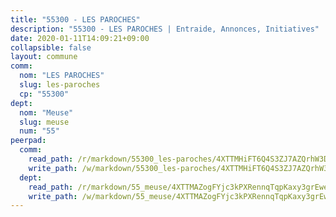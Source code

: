 ```yaml
---
title: "55300 - LES PAROCHES"
description: "55300 - LES PAROCHES | Entraide, Annonces, Initiatives"
date: 2020-01-11T14:09:21+09:00
collapsible: false
layout: commune
comm:
  nom: "LES PAROCHES"
  slug: les-paroches
  cp: "55300"
dept:
  nom: "Meuse"
  slug: meuse
  num: "55"
peerpad:
  comm:
    read_path: /r/markdown/55300_les-paroches/4XTTMHiFT6Q4S3ZJ7AZQrhW3DhsLL4x3ZGH4xNQTPyPvpiTgR
    write_path: /w/markdown/55300_les-paroches/4XTTMHiFT6Q4S3ZJ7AZQrhW3DhsLL4x3ZGH4xNQTPyPvpiTgR-K3TgUz6ZNifukePnmFMzjBk9sfKgWpxaU84NoHjTuhW5ZSMaNCzjnZ2gtcbJEKfeFGX48wNyDvXfoBUVSra4eyzJP9bDQ4hQM9CMJX8RHwFC8p6FXzqCmXbDoisnoxZtG2H5MitV
  dept:
    read_path: /r/markdown/55_meuse/4XTTMAZogFYjc3kPXRennqTqpKaxy3grEwemFqg29rwkrPVit
    write_path: /w/markdown/55_meuse/4XTTMAZogFYjc3kPXRennqTqpKaxy3grEwemFqg29rwkrPVit-K3TgUKFK4U3KduRmUzLc9vHoSRQG77sF2Wbs3cyWXobZcgb6TfASJcGDPror5ZZanBF6Mpjeq1Ushd16Pu9ha9F7F38qzhQqES3b79Xt7LuU1tzmWNED66pWnroExmsHxWtFur2G
---
```


